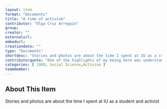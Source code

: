 ```yaml
---
layout: item
format: "Documents"
title: "A time of activism"
contributor: "Olga Cruz Arreguin"
group: 
creator: ""
externalurl: 
embedurl: 
creationdate: ""
type: "Documents"
shortdesc: "Stories and photos are about the time I spent at IU as a student and activist"
contributorquote: "One of the highlights of my being here was understanding things about myself, that I had a voice and that I could use it. I was very active in the student group, that was here, the Hispanic student group, and I made my voice heard to the rest of the campus… There has to be an active student organization. That's how we learned to be outspoken, strong leaders because we were part of that organization. Otherwise this building this La Casa is just mortar and brick."
categories: [ 1980, Social Science,Activism ]
teammember: 
---
```


## About This Item

Stories and photos are about the time I spent at IU as a student and activist

